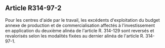 ## Article R314-97-2

Pour les centres d'aide par le travail, les excédents d'exploitation du budget annexe de production et de
commercialisation affectés à l'investissement en application du deuxième alinéa de l'article R. 314-129 sont
reversés et revalorisés selon les modalités fixées au dernier alinéa de l'article R. 314-97-1.


